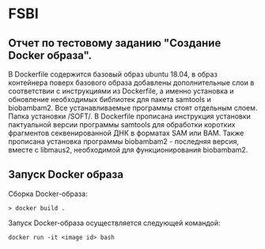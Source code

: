 # FSBI 
## Отчет по тестовому заданию "Создание Docker образа".


В Dockerfile содержится базовый образ ubuntu 18.04, в образ контейнера поверх базового образа добавлены дополнительные слои в соответствии с инструкциями из Dockerfile, а именно установка и обновление необходимых библиотек для пакета samtools и biobambam2. 
Все устанавливаемые программы стоят отдельным слоем. Папка установки /SOFT/.
В Dockerfile прописана инструкция установки пактуальной версии программы samtools для обработки коротких фрагментов секвенированной ДНК в форматах SAM или BAM. Также прописана установка программы biobambam2 - последняя версия, вместе с libmaus2, необходимой для функционирования biobambam2.


## Запуск Docker образа
Сборка Docker-образа:
```
> docker build .
```
Запуск Docker-образа осуществляется следующей командой:
```
docker run -it <image id> bash
```

